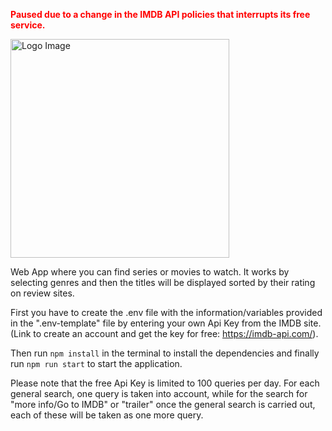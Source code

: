 **<font color="red">Paused due to a change in the IMDB API policies that interrupts its free service.</font>**

  
  
  <img src="https://cdn.discordapp.com/attachments/894702938386210896/997024365529014302/Logo.png" width="350" title="Logo Image">

Web App where you can find series or movies to watch. It works by selecting genres and then the titles will be displayed sorted by their rating on review sites.

First you have to create the .env file with the information/variables provided in the ".env-template" file by entering your own Api Key from the IMDB site. (Link to create an account and get the key for free: https://imdb-api.com/).

Then run ```npm install``` in the terminal to install the dependencies and finally run ```npm run start``` to start the application.

Please note that the free Api Key is limited to 100 queries per day. For each general search, one query is taken into account, while for the search for "more info/Go to IMDB" or "trailer" once the general search is carried out, each of these will be taken as one more query.


